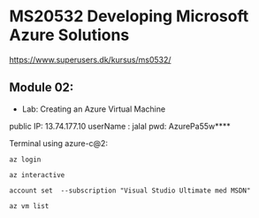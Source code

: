 # MS20532 Developing Microsoft Azure Solutions

https://www.superusers.dk/kursus/ms0532/



## Module 02: 

* Lab: Creating an Azure Virtual Machine

public IP:  13.74.177.10
userName :  jalal
pwd:        AzurePa55w****



Terminal using azure-c@2:

```
az login 

az interactive

account set  --subscription "Visual Studio Ultimate med MSDN"

az vm list

```